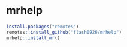 # mrhelp

```R
install.packages("remotes")
remotes::install_github("flash0926/mrhelp")
mrhelp::install_mr()
```
